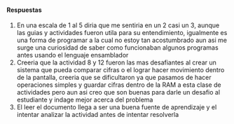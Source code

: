 #### Respuestas
1. En una escala de 1 al 5 diria que me sentiria en un 2 casi un 3, aunque las guias y actividades fueron utila para su entendimiento, igualmente es una forma de programar a la cual no estoy tan acostumbrado aun asi
me surge una curiosidad de saber como funcionaban algunos programas antes usando el lenguaje ensamblador
2. Creeria que la actividad 8 y 12 fueron las mas desafiantes al crear un sistema que pueda comparar cifras o el lograr hacer movimiento dentro de la pantalla, creeria que se dificultaron ya que pasamos de hacer operaciones
simples y guardar cifras dentro de la RAM a esta clase de actividades pero aun asi creo que son buenas para darle un desafio al estudiante y indage mejor acerca del problema
3. El leer el documento llega a ser una buena fuente de aprendizaje y el intentar analizar la actividad antes de intentar resolverla
   
